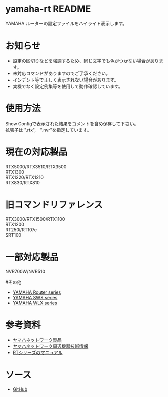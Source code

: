 # yamaha-rt README
YAMAHA ルーターの設定ファイルをハイライト表示します。

# お知らせ
* 設定の区切りなどを強調するため、同じ文字でも色がつかない場合があります。
* 未対応コマンドがありますのでご了承ください。
* インデント等で正しく表示されない場合があります。
* 実機でなく設定例集等を使用して動作確認しています。

# 使用方法
Show Configで表示された結果をコメントを含め保存して下さい。  
拡張子は ".rtx",　".nvr"を指定しています。

# 現在の対応製品
RTX5000/RTX3510/RTX3500  
RTX1300  
RTX1220/RTX1210  
RTX830/RTX810  
# 旧コマンドリファレンス
RTX3000/RTX1500/RTX1100  
RTX1200  
RT250i/RT107e  
SRT100  
# 一部対応製品
NVR700W/NVR510  


#その他
* [YAMAHA Router series](https://marketplace.visualstudio.com/items?itemName=hrst.yamaha-rt)
* [YAMAHA SWX series](https://marketplace.visualstudio.com/items?itemName=hrst.yamaha-swx)
* [YAMAHA WLX series](https://marketplace.visualstudio.com/items?itemName=hrst.yamaha-wlx)

# 参考資料
* [ヤマハネットワーク製品](https://network.yamaha.com/)
* [ヤマハネットワーク周辺機器技術情報](https://www.rtpro.yamaha.co.jp/)
* [RTシリーズのマニュアル](https://www.rtpro.yamaha.co.jp/RT/manual.html)

# ソース
* [GitHub](https://github.com/hrst-jp/vscode.yamahart)